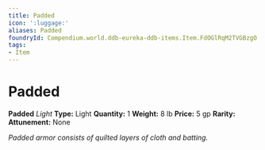 ```yaml
---
title: Padded
icon: ':luggage:'
aliases: Padded
foundryId: Compendium.world.ddb-eureka-ddb-items.Item.FdOGlRqM2TVGBzgO
tags:
- Item
---
```


# Padded

**Padded**
_Light_
**Type:** Light
**Quantity:** 1
**Weight:** 8 lb
**Price:** 5 gp
**Rarity:** 
**Attunement:** None

*Padded armor consists of quilted layers of cloth and batting.*